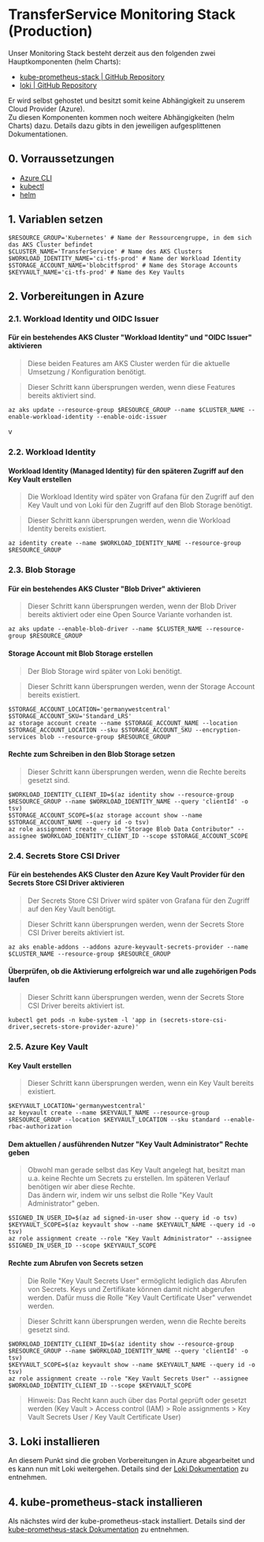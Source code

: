 # TransferService Monitoring Stack (Production)

Unser Monitoring Stack besteht derzeit aus den folgenden zwei Hauptkomponenten (helm Charts):
- [kube-prometheus-stack | GitHub Repository](https://github.com/prometheus-community/helm-charts/tree/main/charts/kube-prometheus-stack)
- [loki | GitHub Repository](https://github.com/grafana/loki)

Er wird selbst gehostet und besitzt somit keine Abhängigkeit zu unserem Cloud Provider (Azure).  
Zu diesen Komponenten kommen noch weitere Abhängigkeiten (helm Charts) dazu. Details dazu gibts in den jeweiligen aufgesplittenen Dokumentationen.

## 0. Vorraussetzungen
- [Azure CLI](https://learn.microsoft.com/en-us/cli/azure/install-azure-cli?view=azure-cli-latest)
- [kubectl](https://kubernetes.io/docs/tasks/tools/#kubectl)
- [helm](https://helm.sh/docs/intro/install/)

## 1. Variablen setzen
```
$RESOURCE_GROUP='Kubernetes' # Name der Ressourcengruppe, in dem sich das AKS Cluster befindet
$CLUSTER_NAME='TransferService' # Name des AKS Clusters
$WORKLOAD_IDENTITY_NAME='ci-tfs-prod' # Name der Workload Identity
$STORAGE_ACCOUNT_NAME='blobcitfsprod' # Name des Storage Accounts
$KEYVAULT_NAME='ci-tfs-prod' # Name des Key Vaults
```

## 2. Vorbereitungen in Azure
### 2.1. Workload Identity und OIDC Issuer
#### Für ein bestehendes AKS Cluster "Workload Identity" und "OIDC Issuer" aktivieren
> Diese beiden Features am AKS Cluster werden für die aktuelle Umsetzung / Konfiguration benötigt.

> Dieser Schritt kann übersprungen werden, wenn diese Features bereits aktiviert sind.
```
az aks update --resource-group $RESOURCE_GROUP --name $CLUSTER_NAME --enable-workload-identity --enable-oidc-issuer
```
v
### 2.2. Workload Identity
#### Workload Identity (Managed Identity) für den späteren Zugriff auf den Key Vault erstellen
> Die Workload Identity wird später von Grafana für den Zugriff auf den Key Vault und von Loki für den Zugriff auf den Blob Storage benötigt.

> Dieser Schritt kann übersprungen werden, wenn die Workload Identity bereits existiert.
```
az identity create --name $WORKLOAD_IDENTITY_NAME --resource-group $RESOURCE_GROUP
```

### 2.3. Blob Storage
#### Für ein bestehendes AKS Cluster "Blob Driver" aktivieren
> Dieser Schritt kann übersprungen werden, wenn der Blob Driver bereits aktiviert oder eine Open Source Variante vorhanden ist.

```
az aks update --enable-blob-driver --name $CLUSTER_NAME --resource-group $RESOURCE_GROUP
```

#### Storage Account mit Blob Storage erstellen
> Der Blob Storage wird später von Loki benötigt.

> Dieser Schritt kann übersprungen werden, wenn der Storage Account bereits existiert.
```
$STORAGE_ACCOUNT_LOCATION='germanywestcentral'
$STORAGE_ACCOUNT_SKU='Standard_LRS'
az storage account create --name $STORAGE_ACCOUNT_NAME --location $STORAGE_ACCOUNT_LOCATION --sku $STORAGE_ACCOUNT_SKU --encryption-services blob --resource-group $RESOURCE_GROUP
```

#### Rechte zum Schreiben in den Blob Storage setzen
> Dieser Schritt kann übersprungen werden, wenn die Rechte bereits gesetzt sind.
```
$WORKLOAD_IDENTITY_CLIENT_ID=$(az identity show --resource-group $RESOURCE_GROUP --name $WORKLOAD_IDENTITY_NAME --query 'clientId' -o tsv)
$STORAGE_ACCOUNT_SCOPE=$(az storage account show --name $STORAGE_ACCOUNT_NAME --query id -o tsv)
az role assignment create --role "Storage Blob Data Contributor" --assignee $WORKLOAD_IDENTITY_CLIENT_ID --scope $STORAGE_ACCOUNT_SCOPE
```

### 2.4. Secrets Store CSI Driver
#### Für ein bestehendes AKS Cluster den Azure Key Vault Provider für den Secrets Store CSI Driver aktivieren
> Der Secrets Store CSI Driver wird später von Grafana für den Zugriff auf den Key Vault benötigt.

> Dieser Schritt kann übersprungen werden, wenn der Secrets Store CSI Driver bereits aktiviert ist.
```
az aks enable-addons --addons azure-keyvault-secrets-provider --name $CLUSTER_NAME --resource-group $RESOURCE_GROUP
```

#### Überprüfen, ob die Aktivierung erfolgreich war und alle zugehörigen Pods laufen
> Dieser Schritt kann übersprungen werden, wenn der Secrets Store CSI Driver bereits aktiviert ist.
```
kubectl get pods -n kube-system -l 'app in (secrets-store-csi-driver,secrets-store-provider-azure)'
```

### 2.5. Azure Key Vault
#### Key Vault erstellen
> Dieser Schritt kann übersprungen werden, wenn ein Key Vault bereits existiert.
```
$KEYVAULT_LOCATION='germanywestcentral'
az keyvault create --name $KEYVAULT_NAME --resource-group $RESOURCE_GROUP --location $KEYVAULT_LOCATION --sku standard --enable-rbac-authorization
```

#### Dem aktuellen / ausführenden Nutzer "Key Vault Administrator" Rechte geben
> Obwohl man gerade selbst das Key Vault angelegt hat, besitzt man u.a. keine Rechte um Secrets zu erstellen. Im späteren Verlauf benötigen wir aber diese Rechte.  
> Das ändern wir, indem wir uns selbst die Rolle "Key Vault Administrator" geben.
```
$SIGNED_IN_USER_ID=$(az ad signed-in-user show --query id -o tsv)
$KEYVAULT_SCOPE=$(az keyvault show --name $KEYVAULT_NAME --query id -o tsv)
az role assignment create --role "Key Vault Administrator" --assignee $SIGNED_IN_USER_ID --scope $KEYVAULT_SCOPE
```

#### Rechte zum Abrufen von Secrets setzen
> Die Rolle "Key Vault Secrets User" ermöglicht lediglich das Abrufen von Secrets. Keys und Zertifikate können damit nicht abgerufen werden.
> Dafür muss die Rolle "Key Vault Certificate User" verwendet werden.

> Dieser Schritt kann übersprungen werden, wenn die Rechte bereits gesetzt sind.
```
$WORKLOAD_IDENTITY_CLIENT_ID=$(az identity show --resource-group $RESOURCE_GROUP --name $WORKLOAD_IDENTITY_NAME --query 'clientId' -o tsv)
$KEYVAULT_SCOPE=$(az keyvault show --name $KEYVAULT_NAME --query id -o tsv)
az role assignment create --role "Key Vault Secrets User" --assignee $WORKLOAD_IDENTITY_CLIENT_ID --scope $KEYVAULT_SCOPE
```
> Hinweis: Das Recht kann auch über das Portal geprüft oder gesetzt werden (Key Vault > Access control (IAM) > Role assignments > Key Vault Secrets User / Key Vault Certificate User)

## 3. Loki installieren
An diesem Punkt sind die groben Vorbereitungen in Azure abgearbeitet und es kann nun mit Loki weitergehen. Details sind der [Loki Dokumentation](loki/README.md) zu entnehmen.

## 4. kube-prometheus-stack installieren
Als nächstes wird der kube-prometheus-stack installiert. Details sind der [kube-prometheus-stack Dokumentation](kube-prometheus-stack/README.md) zu entnehmen.